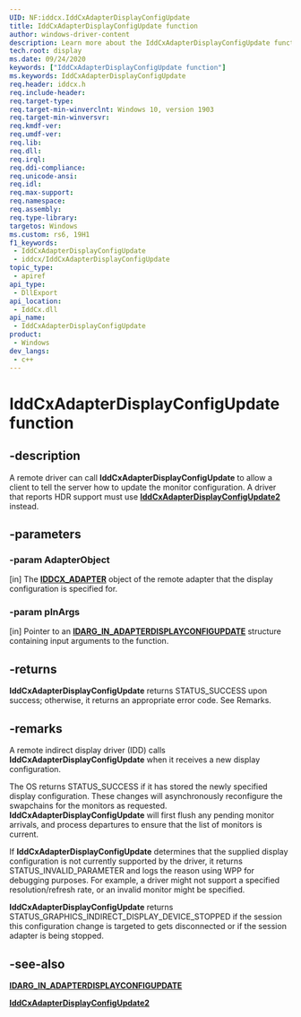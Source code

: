 ```yaml
---
UID: NF:iddcx.IddCxAdapterDisplayConfigUpdate
title: IddCxAdapterDisplayConfigUpdate function
author: windows-driver-content
description: Learn more about the IddCxAdapterDisplayConfigUpdate function.
tech.root: display
ms.date: 09/24/2020
keywords: ["IddCxAdapterDisplayConfigUpdate function"]
ms.keywords: IddCxAdapterDisplayConfigUpdate
req.header: iddcx.h
req.include-header: 
req.target-type: 
req.target-min-winverclnt: Windows 10, version 1903
req.target-min-winversvr: 
req.kmdf-ver: 
req.umdf-ver: 
req.lib: 
req.dll: 
req.irql: 
req.ddi-compliance: 
req.unicode-ansi: 
req.idl: 
req.max-support: 
req.namespace: 
req.assembly: 
req.type-library: 
targetos: Windows
ms.custom: rs6, 19H1
f1_keywords:
 - IddCxAdapterDisplayConfigUpdate
 - iddcx/IddCxAdapterDisplayConfigUpdate
topic_type:
 - apiref
api_type:
 - DllExport
api_location:
 - IddCx.dll
api_name:
 - IddCxAdapterDisplayConfigUpdate
product:
 - Windows
dev_langs:
 - c++
---
```


# IddCxAdapterDisplayConfigUpdate function

## -description

A remote driver can call **IddCxAdapterDisplayConfigUpdate** to allow a client to tell the server how to update the monitor configuration. A driver that reports HDR support must use [**IddCxAdapterDisplayConfigUpdate2**](nf-iddcx-iddcxmonitorupdatemodes2.md) instead.

## -parameters

### -param AdapterObject

[in] The [**IDDCX_ADAPTER**](/windows-hardware/drivers/display/iddcx-objects) object of the remote adapter that the display configuration is specified for.

### -param pInArgs

[in] Pointer to an [**IDARG_IN_ADAPTERDISPLAYCONFIGUPDATE**](ns-iddcx-idarg_in_adapterdisplayconfigupdate.md) structure containing input arguments to the function.

## -returns

**IddCxAdapterDisplayConfigUpdate** returns STATUS_SUCCESS upon success; otherwise, it returns an appropriate error code. See Remarks.

## -remarks

A remote indirect display driver (IDD) calls **IddCxAdapterDisplayConfigUpdate** when it receives a new display configuration.

The OS returns STATUS_SUCCESS if it has stored the newly specified display configuration. These changes will asynchronously reconfigure the swapchains for the monitors as requested. **IddCxAdapterDisplayConfigUpdate** will first flush any pending monitor arrivals, and process departures to ensure that the list of monitors is current.

If **IddCxAdapterDisplayConfigUpdate** determines that the supplied display configuration is not currently supported by the driver, it returns STATUS_INVALID_PARAMETER and logs the reason using WPP for debugging purposes. For example, a driver might not support a specified resolution/refresh rate, or an invalid monitor might be specified.

**IddCxAdapterDisplayConfigUpdate** returns STATUS_GRAPHICS_INDIRECT_DISPLAY_DEVICE_STOPPED if the session this configuration change is targeted to gets disconnected or if the session adapter is being stopped.

## -see-also

[**IDARG_IN_ADAPTERDISPLAYCONFIGUPDATE**](ns-iddcx-idarg_in_adapterdisplayconfigupdate.md)

[**IddCxAdapterDisplayConfigUpdate2**](nf-iddcx-iddcxmonitorupdatemodes2.md)
